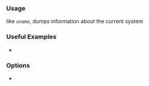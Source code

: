 ### Usage
like `uname`, dumps information about the current system


### Useful Examples
- 


### Options
- 